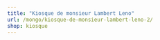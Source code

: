 ```yaml
---
title: "Kiosque de monsieur Lambert Leno"
url: /mongo/kiosque-de-monsieur-lambert-leno-2/
shop: kiosque
---
```

